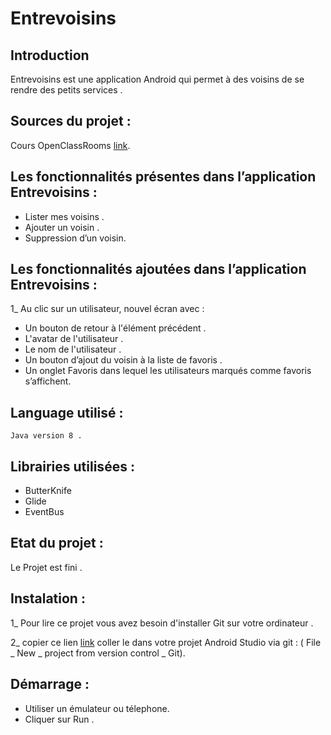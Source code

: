 
# Entrevoisins

## Introduction

Entrevoisins est une application Android qui permet à des voisins de se rendre des petits services .

## Sources du projet :

 Cours OpenClassRooms [link](https://github.com/Deyine/OpenClassrooms/tree/master/Android/Entrevoisins).

## Les fonctionnalités présentes dans l’application Entrevoisins :
* Lister mes voisins .
* Ajouter un voisin .
* Suppression d’un voisin.

## Les fonctionnalités ajoutées dans l’application Entrevoisins :

1_ Au clic sur un utilisateur, nouvel écran avec :
* Un bouton de retour à l'élément précédent .
* L'avatar de l'utilisateur .
* Le nom de l'utilisateur .
* Un bouton d’ajout du voisin à la liste de favoris .
* Un onglet Favoris dans lequel les utilisateurs marqués comme favoris s’affichent.

## Language utilisé :

    Java version 8 .

## Librairies utilisées :

   * ButterKnife
   * Glide
   * EventBus

## Etat du projet :

   Le  Projet est fini .


## Instalation :

1_ Pour lire ce projet vous avez besoin d'installer Git sur votre ordinateur .

2_ copier ce lien [link](https://github.com/katych/Khadija_Entrevoisins.git) coller le dans votre projet Android Studio
   via git : ( File _ New _ project from version control _ Git).


 ## Démarrage :

* Utiliser un émulateur ou télephone.
* Cliquer sur Run .




















